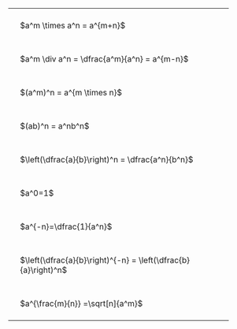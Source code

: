 ---
---

#  
<br>
<style type="text/css">
#T_55147 th.col_heading {
  text-align: left;
  font-size: 1em;
}
#T_55147 td {
  text-align: left;
  font-size: 1em;
  padding: 1.5em;
}
#T_55147_row0_col0, #T_55147_row1_col0, #T_55147_row2_col0, #T_55147_row3_col0, #T_55147_row4_col0, #T_55147_row5_col0, #T_55147_row6_col0, #T_55147_row7_col0, #T_55147_row8_col0 {
  width: 400px;
  white-space: pre-wrap;
}
</style>
<table id="T_55147">
  <thead>
  </thead>
  <tbody>
    <tr>
      <td id="T_55147_row0_col0" class="data row0 col0" >$a^m \times a^n = a^{m+n}$</td>
    </tr>
    <tr>
      <td id="T_55147_row1_col0" class="data row1 col0" >$a^m \div a^n = \dfrac{a^m}{a^n} = a^{m-n}$</td>
    </tr>
    <tr>
      <td id="T_55147_row2_col0" class="data row2 col0" >$(a^m)^n = a^{m \times n}$</td>
    </tr>
    <tr>
      <td id="T_55147_row3_col0" class="data row3 col0" >$(ab)^n = a^nb^n$</td>
    </tr>
    <tr>
      <td id="T_55147_row4_col0" class="data row4 col0" >$\left(\dfrac{a}{b}\right)^n = \dfrac{a^n}{b^n}$</td>
    </tr>
    <tr>
      <td id="T_55147_row5_col0" class="data row5 col0" >$a^0=1$</td>
    </tr>
    <tr>
      <td id="T_55147_row6_col0" class="data row6 col0" >$a^{-n}=\dfrac{1}{a^n}$</td>
    </tr>
    <tr>
      <td id="T_55147_row7_col0" class="data row7 col0" >$\left(\dfrac{a}{b}\right)^{-n} = \left(\dfrac{b}{a}\right)^n$</td>
    </tr>
    <tr>
      <td id="T_55147_row8_col0" class="data row8 col0" >$a^{\frac{m}{n}} =\sqrt[n]{a^m}$</td>
    </tr>
  </tbody>
</table>

